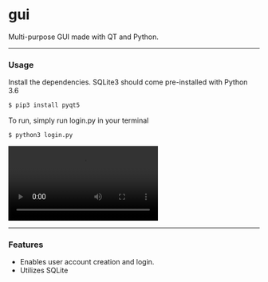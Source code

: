 # gui

Multi-purpose GUI made with QT and Python.

-----
### Usage 
Install the dependencies. SQLite3 should come pre-installed with Python 3.6 

```sh
$ pip3 install pyqt5
```
To run, simply run login.py in your terminal
```sh
$ python3 login.py
```

![](./storage/demo.mp4)

-----
### Features 
* Enables user account creation and login.
* Utilizes SQLite
